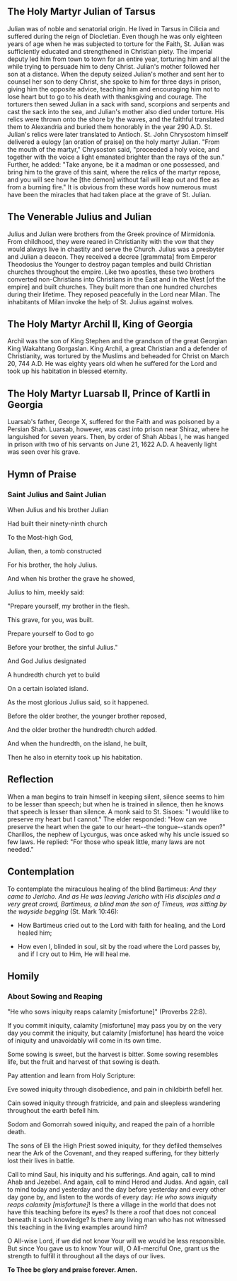 ## The Holy Martyr Julian of Tarsus

Julian was of noble and senatorial origin. He lived in Tarsus in Cilicia and suffered during the reign of Diocletian. Even though he was only eighteen years of age when he was subjected to torture for the Faith, St. Julian was sufficiently educated and strengthened in Christian piety. The imperial deputy led him from town to town for an entire year, torturing him and all the while trying to persuade him to deny Christ. Julian's mother followed her son at a distance. When the deputy seized Julian's mother and sent her to counsel her son to deny Christ, she spoke to him for three days in prison, giving him the opposite advice, teaching him and encouraging him not to lose heart but to go to his death with thanksgiving and courage. The torturers then sewed Julian in a sack with sand, scorpions and serpents and cast the sack into the sea, and Julian's mother also died under torture. His relics were thrown onto the shore by the waves, and the faithful translated them to Alexandria and buried them honorably in the year 290 A.D. St. Julian's relics were later translated to Antioch. St. John Chrysostom himself delivered a eulogy [an oration of praise] on the holy martyr Julian. "From the mouth of the martyr," Chrysoston said, "proceeded a holy voice, and together with the voice a light emanated brighter than the rays of the sun." Further, he added: "Take anyone, be it a madman or one possessed, and bring him to the grave of this saint, where the relics of the martyr repose, and you will see how he [the demon] without fail will leap out and flee as from a burning fire." It is obvious from these words how numerous must have been the miracles that had taken place at the grave of St. Julian.


## The Venerable Julius and Julian

Julius and Julian were brothers from the Greek province of Mirmidonia. From childhood, they were reared in Christianity with the vow that they would always live in chastity and serve the Church. Julius was a presbyter and Julian a deacon. They received a decree [grammata] from Emperor Theodosius the Younger to destroy pagan temples and build Christian churches throughout the empire. Like two apostles, these two brothers converted non-Christians into Christians in the East and in the West [of the empire] and built churches. They built more than one hundred churches during their lifetime. They reposed peacefully in the Lord near Milan. The inhabitants of Milan invoke the help of St. Julius against wolves.


## The Holy Martyr Archil II, King of Georgia

Archil was the son of King Stephen and the grandson of the great Georgian King Wakahtang Gorgaslan. King Archil, a great Christian and a defender of Christianity, was tortured by the Muslims and beheaded for Christ on March 20, 744 A.D. He was eighty years old when he suffered for the Lord and took up his habitation in blessed eternity.


## The Holy Martyr Luarsab II, Prince of Kartli in Georgia

Luarsab's father, George X, suffered for the Faith and was poisoned by a Persian Shah. Luarsab, however, was cast into prison near Shiraz, where he languished for seven years. Then, by order of Shah Abbas I, he was hanged in prison with two of his servants on June 21, 1622 A.D. A heavenly light was seen over his grave.


## Hymn of Praise

### Saint Julius and Saint Julian

When Julius and his brother Julian

Had built their ninety-ninth church

To the Most-high God,

Julian, then, a tomb constructed

For his brother, the holy Julius.

And when his brother the grave he showed,

Julius to him, meekly said:

"Prepare yourself, my brother in the flesh.

This grave, for you, was built.

Prepare yourself to God to go

Before your brother, the sinful Julius."

And God Julius designated

A hundredth church yet to build

On a certain isolated island.

As the most glorious Julius said, so it happened.

Before the older brother, the younger brother reposed,

And the older brother the hundredth church added.

And when the hundredth, on the island, he built,

Then he also in eternity took up his habitation.


## Reflection

When a man begins to train himself in keeping silent, silence seems to him to be lesser than speech; but when he is trained in silence, then he knows that speech is lesser than silence. A monk said to St. Sisoes: "I would like to preserve my heart but I cannot." The elder responded: "How can we preserve the heart when the gate to our heart--the tongue--stands open?" Charillos, the nephew of Lycurgus, was once asked why his uncle issued so few laws. He replied: "For those who speak little, many laws are not needed."


## Contemplation

To contemplate the miraculous healing of the blind Bartimeus: *And they came to Jericho. And as He was leaving Jericho with His disciples and a very great crowd, Bartimeus, a blind man the son of Timeus, was sitting by the wayside begging* (St. Mark 10:46):

- How Bartimeus cried out to the Lord with faith for healing, and the Lord healed him;

- How even I, blinded in soul, sit by the road where the Lord passes by, and if I cry out to Him, He will heal me.


## Homily

### About Sowing and Reaping

"He who sows iniquity reaps calamity [misfortune]" (Proverbs 22:8).

If you commit iniquity, calamity [misfortune] may pass you by on the very day you commit the iniquity, but calamity [misfortune] has heard the voice of iniquity and unavoidably will come in its own time.

Some sowing is sweet, but the harvest is bitter. Some sowing resembles life, but the fruit and harvest of that sowing is death.

Pay attention and learn from Holy Scripture:

Eve sowed iniquity through disobedience, and pain in childbirth befell her.

Cain sowed iniquity through fratricide, and pain and sleepless wandering throughout the earth befell him.

Sodom and Gomorrah sowed iniquity, and reaped the pain of a horrible death.

The sons of Eli the High Priest sowed iniquity, for they defiled themselves near the Ark of the Covenant, and they reaped suffering, for they bitterly lost their lives in battle.

Call to mind Saul, his iniquity and his sufferings. And again, call to mind Ahab and Jezebel. And again, call to mind Herod and Judas. And again, call to mind today and yesterday and the day before yesterday and every other day gone by, and listen to the words of every day: *He who sows iniquity reaps calamity [misfortune]*! Is there a village in the world that does not have this teaching before its eyes? Is there a roof that does not conceal beneath it such knowledge? Is there any living man who has not witnessed this teaching in the living examples around him?

O All-wise Lord, if we did not know Your will we would be less responsible. But since You gave us to know Your will, O All-merciful One, grant us the strength to fulfill it throughout all the days of our lives.

**To Thee be glory and praise forever. Amen.**
